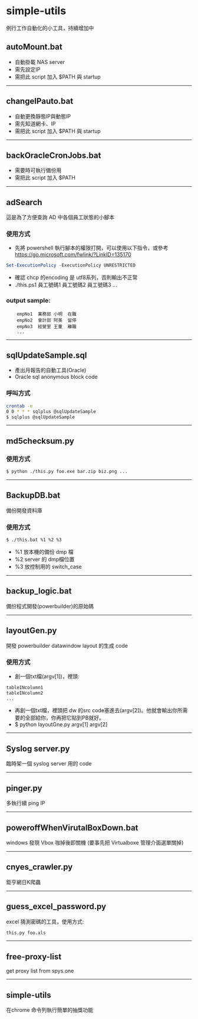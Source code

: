 # simple-utils
例行工作自動化的小工具，持續增加中

## autoMount.bat 
* 自動掛載 NAS server
* 需先設定IP
* 需把此 script 加入 $PATH 與 startup
---
## changeIPauto.bat 
* 自動更換靜態IP與動態IP
* 需先知道網卡、IP
* 需把此 script 加入 $PATH 與 startup
---
## backOracleCronJobs.bat 
* 需要時可執行備份用
* 需把此 script 加入 $PATH
---
## adSearch
這是為了方便查詢 AD 中各個員工狀態的小腳本

### 使用方式
* 先將 powershell 執行腳本的權限打開，可以使用以下指令，或參考 https://go.microsoft.com/fwlink/?LinkID=135170
```powershell
Set-ExecutionPolicy -ExecutionPolicy UNRESTRICTED
```
* 確認 chcp 的encoding 是 utf8系列，否則輸出不正常
* ./this.ps1 員工號碼1 員工號碼2 員工號碼3 ...

### output sample:
        empNo1	業務部	小明  在職
        empNo2	會計部	阿美  留停
        empNo3	經營室	王董  離職
        ...
---
## sqlUpdateSample.sql 
- 產出月報告的自動工具(Oracle)
- Oracle sql anonymous block code
### 呼叫方式
```bash
crontab -e
0 0 * * * sqlplus @sqlUpdateSample
$ sqlplus @sqlUpdateSample
```
---
## md5checksum.py

### 使用方式
```bash
$ python ./this.py foo.exe bar.zip biz.png ...
```
---
## BackupDB.bat
備份開發資料庫

### 使用方式
```bash
$ ./this.bat %1 %2 %3 
```
- %1 放本機的備份 dmp 檔
- %2 server 的 dmp檔位置
- %3 放控制用的 switch_case
---
## backup_logic.bat
備份程式開發(powerbuilder)的原始碼

---
## layoutGen.py
開發 powerbuilder datawindow layout 的生成 code

### 使用方式
- 創一個txt檔(argv[1])，裡頭:
``` bash
tableINcolumn1
tableINcolumn2
...
```
- 再創一個txt檔，裡頭把 dw 的src code塞進去(argv[2])。他就會輸出你所需要的全部給你，你再把它貼到PB就好。
- $ python layoutGne.py argv[1] argv[2] 
---
## Syslog server.py
臨時架一個 syslog server 用的 code

---
## pinger.py
多執行續 ping IP

---
## poweroffWhenVirutalBoxDown.bat
windows 發現 Vbox 咖掉後即關機 (要事先把 Virtualboxe 管理介面選單關掉)

---
## cnyes_crawler.py
鉅亨網日K爬蟲

---
## guess_excel_password.py
excel 猜測密碼的工具，使用方式:
```bash
this.py foo.xls
```

---
## free-proxy-list
get proxy list from spys.one

---
## simple-utils
在chrome 命令列執行簡單的抽獎功能

